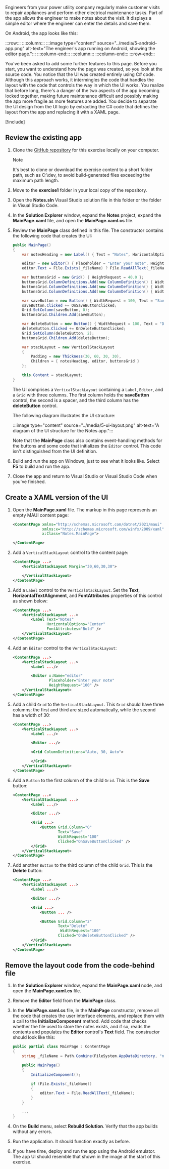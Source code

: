 Engineers from your power utility company regularly make customer visits to repair appliances and perform other electrical maintenance tasks. Part of the app allows the engineer to make notes about the visit. It displays a simple editor where the engineer can enter the details and save them.

On Android, the app looks like this:

:::row:::
    :::column:::
        :::image type="content" source="../media/5-android-app.png" alt-text="The engineer's app running on Android, showing the editor page.":::
    :::column-end:::
    :::column:::
    :::column-end:::
:::row-end:::

You've been asked to add some further features to this page. Before you start, you want to understand how the page was created, so you look at the source code. You notice that the UI was created entirely using C# code. Although this approach works, it intermingles the code that handles the layout with the code that controls the way in which the UI works. You realize that before long, there's a danger of the two aspects of the app becoming locked together, making future maintenance difficult and possibly making the app more fragile as more features are added. You decide to separate the UI design from the UI logic by extracting the C# code that defines the layout from the app and replacing it with a XAML page.

[!include[](../../../includes/dotnet9-sdk-version.md)]

## Review the existing app

1. Clone the [GitHub repository](https://github.com/microsoftdocs/mslearn-dotnetmaui-create-user-interface-xaml) for this exercise locally on your computer.

    > [!NOTE]
    > It's best to clone or download the exercise content to a short folder path, such as C:\dev\, to avoid build-generated files exceeding the maximum path length.

1. Move to the **exercise1** folder in your local copy of the repository.

1. Open the **Notes.sln** Visual Studio solution file in this folder or the folder in Visual Studio Code.

1. In the **Solution Explorer** window, expand the **Notes** project, expand the **MainPage.xaml** file, and open the **MainPage.xaml.cs** file.

1. Review the **MainPage** class defined in this file. The constructor contains the following code that creates the UI:

    ```csharp
    public MainPage()
    {
        var notesHeading = new Label() { Text = "Notes", HorizontalOptions = LayoutOptions.Center, FontAttributes = FontAttributes.Bold };

        editor = new Editor() { Placeholder = "Enter your note", HeightRequest = 100 };
        editor.Text = File.Exists(_fileName) ? File.ReadAllText(_fileName) : string.Empty;

        var buttonsGrid = new Grid() { HeightRequest = 40.0 };
        buttonsGrid.ColumnDefinitions.Add(new ColumnDefinition() { Width = new GridLength(1.0, GridUnitType.Auto) });
        buttonsGrid.ColumnDefinitions.Add(new ColumnDefinition() { Width = new GridLength(30.0, GridUnitType.Absolute) });
        buttonsGrid.ColumnDefinitions.Add(new ColumnDefinition() { Width = new GridLength(1.0, GridUnitType.Auto) });

        var saveButton = new Button() { WidthRequest = 100, Text = "Save" };
        saveButton.Clicked += OnSaveButtonClicked;
        Grid.SetColumn(saveButton, 0);
        buttonsGrid.Children.Add(saveButton);

        var deleteButton = new Button() { WidthRequest = 100, Text = "Delete" };
        deleteButton.Clicked += OnDeleteButtonClicked;
        Grid.SetColumn(deleteButton, 2);
        buttonsGrid.Children.Add(deleteButton);

        var stackLayout = new VerticalStackLayout 
        { 
            Padding = new Thickness(30, 60, 30, 30),
            Children = { notesHeading, editor, buttonsGrid }
        };

        this.Content = stackLayout;
    }
    ```

    The UI comprises a `VerticalStackLayout` containing a `Label`, `Editor`, and a `Grid` with three columns. The first column holds the **saveButton** control, the second is a spacer, and the third column has the **deleteButton** control.

    The following diagram illustrates the UI structure:

    :::image type="content" source="../media/5-ui-layout.png" alt-text="A diagram of the UI structure for the Notes app.":::

    Note that the **MainPage** class also contains event-handling methods for the buttons and some code that initializes the `Editor` control. This code isn't distinguished from the UI definition.

1. Build and run the app on Windows, just to see what it looks like. Select **F5** to build and run the app.

1. Close the app and return to Visual Studio or Visual Studio Code when you've finished.

## Create a XAML version of the UI

1. Open the **MainPage.xaml** file. The markup in this page represents an empty MAUI content page:

    ```xml
    <ContentPage xmlns="http://schemas.microsoft.com/dotnet/2021/maui"
                 xmlns:x="http://schemas.microsoft.com/winfx/2009/xaml"
                 x:Class="Notes.MainPage">

    </ContentPage>
    ```

1. Add a `VerticalStackLayout` control to the content page:

    ```xml
    <ContentPage ...>
        <VerticalStackLayout Margin="30,60,30,30">

        </VerticalStackLayout>
    </ContentPage>
    ```


1. Add a `Label` control to the `VerticalStackLayout`. Set the **Text**, **HorizontalTextAlignment**, and **FontAttributes** properties of this control as shown below:

    ```xml
    <ContentPage ...>
        <VerticalStackLayout ...>
            <Label Text="Notes"
                   HorizontalOptions="Center"
                   FontAttributes="Bold" />
        </VerticalStackLayout>
    </ContentPage>
    ```

1. Add an `Editor` control to the `VerticalStackLayout`:

    ```xml
    <ContentPage ...>
        <VerticalStackLayout ...>
            <Label .../>

            <Editor x:Name="editor"
                    Placeholder="Enter your note"
                    HeightRequest="100" />
        </VerticalStackLayout>
    </ContentPage>
    ```

1. Add a child `Grid` to the `VerticalStackLayout`. This `Grid` should have three columns; the first and third are sized automatically, while the second has a width of 30:

    ```xml
    <ContentPage ...>
        <VerticalStackLayout ...>
            <Label .../>

            <Editor .../>

            <Grid ColumnDefinitions="Auto, 30, Auto">

            </Grid>
        </VerticalStackLayout>
    </ContentPage>
    ```

1. Add a `Button` to the first column of the child `Grid`. This is the **Save** button:

    ```xml
    <ContentPage ...>
        <VerticalStackLayout ...>
            <Label .../>
    
            <Editor .../>

            <Grid ...>                    
                <Button Grid.Column="0"
                        Text="Save" 
                        WidthRequest="100"
                        Clicked="OnSaveButtonClicked" />
            </Grid>
        </VerticalStackLayout>
    </ContentPage>
    ```

1. Add another `Button` to the third column of the child `Grid`. This is the **Delete** button:

    ```xml
    <ContentPage ...>
        <VerticalStackLayout ...>
            <Label .../>
    
            <Editor .../>

            <Grid ...>                    
                <Button ... />

                <Button Grid.Column="2"
                        Text="Delete" 
                         WidthRequest="100"
                        Clicked="OnDeleteButtonClicked" />
            </Grid>
        </VerticalStackLayout>
    </ContentPage>
    ```

## Remove the layout code from the code-behind file

1. In the **Solution Explorer** window, expand the **MainPage.xaml** node, and open the **MainPage.xaml.cs** file.

1. Remove the **Editor** field from the **MainPage** class.

1. In the **MainPage.xaml.cs** file,  in the **MainPage** constructor, remove all the code that creates the user interface elements, and replace them with a call to the **InitializeComponent** method. Add code that checks whether the file used to store the notes exists, and if so, reads the contents and populates the **Editor** control's **Text** field. The constructor should look like this:

    ```csharp
    public partial class MainPage : ContentPage
    {
        string _fileName = Path.Combine(FileSystem.AppDataDirectory, "notes.txt");

        public MainPage()
        {
            InitializeComponent();

            if (File.Exists(_fileName))
            {
                editor.Text = File.ReadAllText(_fileName);
            }
        }

        ...
    }
    ```

1. On the **Build** menu, select **Rebuild Solution**. Verify that the app builds without any errors.

1. Run the application. It should function exactly as before.

1. If you have time, deploy and run the app using the Android emulator. The app UI should resemble that shown in the image at the start of this exercise.
